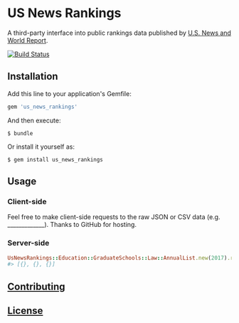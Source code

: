 # US News Rankings

A third-party interface into public rankings data published by [U.S. News and World Report](https://www.usnews.com/).

[![Build Status](https://travis-ci.org/data-creative/us-news-rankings-ruby.svg?branch=master)](https://travis-ci.org/data-creative/us-news-rankings-ruby)

## Installation

Add this line to your application's Gemfile:

```ruby
gem 'us_news_rankings'
```

And then execute:

    $ bundle

Or install it yourself as:

    $ gem install us_news_rankings

## Usage

### Client-side

Feel free to make client-side requests to the raw JSON or CSV data (e.g. _____________). Thanks to GitHub for hosting.

### Server-side

```rb
UsNewsRankings::Education::GraduateSchools::Law::AnnualList.new(2017).rankings
#> [{}, {}, {}]
```

## [Contributing](CONTRIBUTING.md)

## [License](LICENSE.md)
